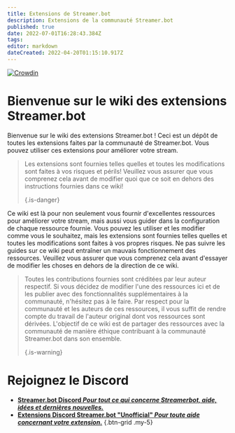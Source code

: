 ```yaml
---
title: Extensions de Streamer.bot
description: Extensions de la communauté Streamer.bot
published: true
date: 2022-07-01T16:28:43.384Z
tags:
editor: markdown
dateCreated: 2022-04-20T01:15:10.917Z
---
```


[![Crowdin](https://badges.crowdin.net/streamer-bot-extensions-wiki/localized.svg)](https://translate.botextensions.dev/project/streamer-bot-extensions-wiki)
# Bienvenue sur le wiki des extensions Streamer.bot

Bienvenue sur le wiki des extensions Streamer.bot ! Ceci est un dépôt de toutes les extensions faites par la communauté de Streamer.bot. Vous pouvez utiliser ces extensions pour améliorer votre stream.
> Les extensions sont fournies telles quelles et toutes les modifications sont faites à vos risques et périls! Veuillez vous assurer que vous comprenez cela avant de modifier quoi que ce soit en dehors des instructions fournies dans ce wiki! 
> 
> {.is-danger}

Ce wiki est là pour non seulement vous fournir d'excellentes ressources pour améliorer votre stream, mais aussi vous guider dans la configuration de chaque ressource fournie. Vous pouvez les utiliser et les modifier comme vous le souhaitez, mais les extensions sont fournies telles quelles et toutes les modifications sont faites à vos propres risques. Ne pas suivre les guides sur ce wiki peut entraîner un mauvais fonctionnement des ressources. Veuillez vous assurer que vous comprenez cela avant d'essayer de modifier les choses en dehors de la direction de ce wiki.
> Toutes les contributions fournies sont créditées par leur auteur respectif. Si vous décidez de modifier l'une des ressources ici et de les publier avec des fonctionnalités supplémentaires à la communauté, n'hésitez pas à le faire. Par respect pour la communauté et les auteurs de ces ressources, il vous suffit de rendre compte du travail de l'auteur original dont vos ressources sont dérivées. L'objectif de ce wiki est de partager des ressources avec la communauté de manière éthique contribuant à la communauté Streamer.bot dans son ensemble. 
> 
> {.is-warning}

# Rejoignez le Discord

- [<i class="mdi mdi-discord text--discord"></i>**Streamer.bot Discord *Pour tout ce qui concerne Streamerbot, aide, idées et dernières nouvelles.***](https://discord.gg/6jBaYeatnZ)
- [<i class="mdi mdi-discord text--discord"></i>**Extensions Discord Streamer.bot "Unofficial" *Pour toute aide concernant votre extension.***](https://discord.gg/a9ttKtkUZ7)
{.btn-grid .my-5}

